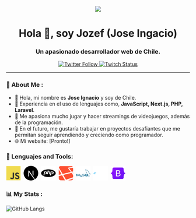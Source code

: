 <div id='header' align='center'> 
    <img src='https://media.giphy.com/media/v1.Y2lkPTc5MGI3NjExMjQ0MmU4MzcyZDg3MjVkYzcxYTgxYjlhNmQ5NTI2YzI0MjFjOTlhOCZjdD1n/l0He4nkyI5cMhXzvW/giphy.gif' width='200'>
    <h1 align='center'>Hola 👋, soy Jozef (Jose Ingacio)</h1>
    <h3 align='center'>Un apasionado desarrollador web de Chile.</h3>
</div>

<div id='badges' align='center'>
    <a href='https://twitter.com/Jozefzin' target='_blank'>
        <img alt="Twitter Follow" src="https://img.shields.io/twitter/follow/Jozefzin?logo=twitter&style=social" />
    </a>
    <a href='https://www.twitch.tv/jjjozef' target='_blank'>
        <img alt="Twitch Status" src="https://img.shields.io/twitch/status/jjjozef?style=social" />
    </a>
</div>

---
### 🪪 About Me :

- 👋 Hola, mi nombre es **Jose Ignacio** y soy de Chile.
- 🤖 Experiencia en el uso de lenguajes como, **JavaScript, Next.js, PHP, Laravel**.
- 👾 Me apasiona mucho jugar y hacer streamings de videojuegos, además de la programación.
- 🔭 En el futuro, me gustaría trabajar en proyectos desafiantes que me permitan seguir aprendiendo y creciendo como programador.
- 🌐 Mi website: [Pronto!]

<div align='left'>
    <h3>🔨 Lenguajes and Tools:</h3>
    <div>
        <img src='https://github.com/devicons/devicon/blob/master/icons/javascript/javascript-original.svg' title='Javascript' alt='Javascript' width='40' height='40'/>&nbsp;
        <img src='https://github.com/devicons/devicon/blob/master/icons/nextjs/nextjs-original.svg' title='Nextjs' alt='Nextjs' width='40' height='40'/>&nbsp;
        <img src='https://github.com/devicons/devicon/blob/master/icons/php/php-plain.svg' title='PHP' alt='PHP' width='40' height='40'/>&nbsp;
        <img src='https://github.com/devicons/devicon/blob/master/icons/laravel/laravel-plain.svg' title='Laravel' alt='Laravel' width='40' height='40'/>&nbsp;
        <img src='https://github.com/devicons/devicon/blob/master/icons/mysql/mysql-plain-wordmark.svg' title='Mysql' alt='Mysql' width='40' height='40'/>&nbsp;
        <img src='https://github.com/devicons/devicon/blob/master/icons/tailwindcss/tailwindcss-original-wordmark.svg' title='Tailwindcss' alt='Tailwindcss' width='40' height='40'/>&nbsp;
        <img src='https://github.com/devicons/devicon/blob/master/icons/bootstrap/bootstrap-original.svg' title='Bootstrap' alt='Bootstrap' width='40' height='40'/>&nbsp;
    </div>
</div>

### 📊 My Stats :

![GitHub Langs](https://github-readme-stats.vercel.app/api/top-langs/?username=jjozef&layout=compact)

